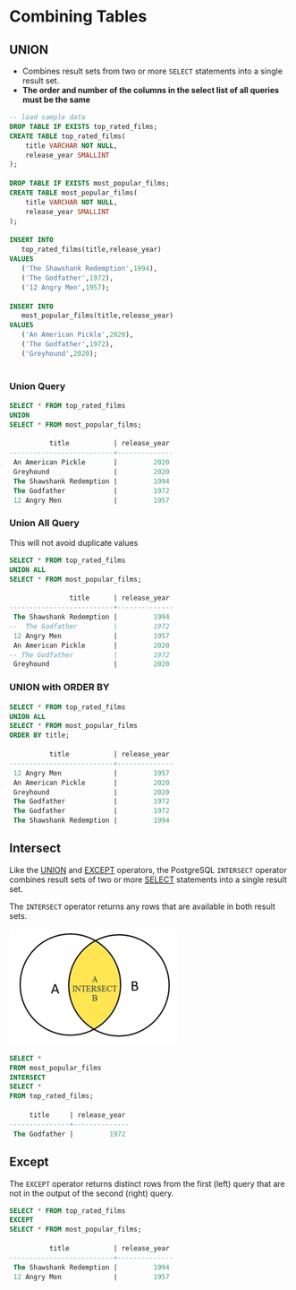 # Combining Tables

## UNION

* Combines result sets from two or more `SELECT` statements into a single result set.
* **The order and number of the columns in the select list of all queries must be the same**

```sql
-- load sample data
DROP TABLE IF EXISTS top_rated_films;
CREATE TABLE top_rated_films(
	title VARCHAR NOT NULL,
	release_year SMALLINT
);

DROP TABLE IF EXISTS most_popular_films;
CREATE TABLE most_popular_films(
	title VARCHAR NOT NULL,
	release_year SMALLINT
);

INSERT INTO 
   top_rated_films(title,release_year)
VALUES
   ('The Shawshank Redemption',1994),
   ('The Godfather',1972),
   ('12 Angry Men',1957);

INSERT INTO 
   most_popular_films(title,release_year)
VALUES
   ('An American Pickle',2020),
   ('The Godfather',1972),
   ('Greyhound',2020);
   
```

### Union Query

```sql
SELECT * FROM top_rated_films
UNION
SELECT * FROM most_popular_films;

          title           | release_year 
--------------------------+--------------
 An American Pickle       |         2020
 Greyhound                |         2020
 The Shawshank Redemption |         1994
 The Godfather            |         1972
 12 Angry Men             |         1957
```

### Union All Query

This will not avoid duplicate values

```sql
SELECT * FROM top_rated_films
UNION ALL
SELECT * FROM most_popular_films;

               title      | release_year 
--------------------------+--------------
 The Shawshank Redemption |         1994
--  The Godfather         |         1972
 12 Angry Men             |         1957
 An American Pickle       |         2020
-- The Godfather          |         1972
 Greyhound                |         2020

```

### UNION with ORDER BY

```sql
SELECT * FROM top_rated_films
UNION ALL
SELECT * FROM most_popular_films
ORDER BY title;

          title           | release_year 
--------------------------+--------------
 12 Angry Men             |         1957
 An American Pickle       |         2020
 Greyhound                |         2020
 The Godfather            |         1972
 The Godfather            |         1972
 The Shawshank Redemption |         1994
```

## Intersect

Like the [UNION](https://www.postgresqltutorial.com/postgresql-union/) and [EXCEPT](https://www.postgresqltutorial.com/postgresql-tutorial/postgresql-except/) operators, the PostgreSQL `INTERSECT` operator combines result sets of two or more [SELECT](https://www.postgresqltutorial.com/postgresql-select/) statements into a single result set.

The `INTERSECT` operator returns any rows that are available in both result sets.

![](../../.gitbook/assets/image.png)

```sql
SELECT *
FROM most_popular_films 
INTERSECT
SELECT *
FROM top_rated_films;

     title     | release_year 
---------------+--------------
 The Godfather |         1972
```

## Except

The `EXCEPT` operator returns distinct rows from the first \(left\) query that are not in the output of the second \(right\) query.  


```sql
SELECT * FROM top_rated_films
EXCEPT 
SELECT * FROM most_popular_films;

          title           | release_year 
--------------------------+--------------
 The Shawshank Redemption |         1994
 12 Angry Men             |         1957
```

